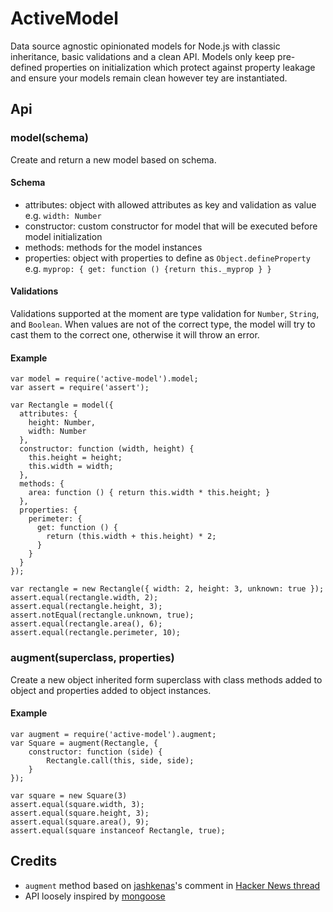 # ActiveModel

Data source agnostic opinionated models for Node.js with classic inheritance, basic validations and a clean API.
Models only keep pre-defined properties on initialization which protect against property leakage and ensure your
models remain clean however tey are instantiated.

## Api

### model(schema)

Create and return a new model based on schema.

#### Schema

- attributes: object with allowed attributes as key and validation as value e.g. `width: Number`
- constructor: custom constructor for model that will be executed before model initialization
- methods: methods for the model instances
- properties: object with properties to define as `Object.defineProperty` e.g. `myprop: { get: function () {return this._myprop } }`

#### Validations

Validations supported at the moment are type validation for `Number`, `String`, and `Boolean`. When values are not
of the correct type, the model will try to cast them to the correct one, otherwise it will throw an error.

#### Example

    var model = require('active-model').model;
    var assert = require('assert');

    var Rectangle = model({
      attributes: {
        height: Number,
        width: Number
      },
      constructor: function (width, height) {
        this.height = height;
        this.width = width;
      },
      methods: {
        area: function () { return this.width * this.height; }
      },
      properties: {
        perimeter: {
          get: function () {
            return (this.width + this.height) * 2;
          }
        }
      }
    });

    var rectangle = new Rectangle({ width: 2, height: 3, unknown: true });
    assert.equal(rectangle.width, 2);
    assert.equal(rectangle.height, 3);
    assert.notEqual(rectangle.unknown, true);
    assert.equal(rectangle.area(), 6);
    assert.equal(rectangle.perimeter, 10);

### augment(superclass, properties)

Create a new object inherited form superclass with class methods added to object and properties added to object instances.

#### Example

    var augment = require('active-model').augment;
    var Square = augment(Rectangle, {
        constructor: function (side) {
            Rectangle.call(this, side, side);
        }
    });

    var square = new Square(3)
    assert.equal(square.width, 3);
    assert.equal(square.height, 3);
    assert.equal(square.area(), 9);
    assert.equal(square instanceof Rectangle, true);

## Credits

- `augment` method based on [jashkenas](https://news.ycombinator.com/user?id=jashkenas)'s comment in
[Hacker News thread](https://news.ycombinator.com/item?id=7243414)
- API loosely inspired by [mongoose](http://mongoosejs.com/)